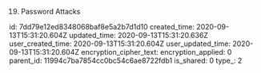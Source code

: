 19. Password Attacks

id: 7dd79e12ed8348068baf8e5a2b7d1d10
created_time: 2020-09-13T15:31:20.604Z
updated_time: 2020-09-13T15:31:20.636Z
user_created_time: 2020-09-13T15:31:20.604Z
user_updated_time: 2020-09-13T15:31:20.604Z
encryption_cipher_text: 
encryption_applied: 0
parent_id: 11994c7ba7854cc0bc54c6ae8722fdb1
is_shared: 0
type_: 2